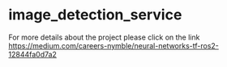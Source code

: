 # image_detection_service

For more details about the project please click on the link
https://medium.com/careers-nymble/neural-networks-tf-ros2-12844fa0d7a2
